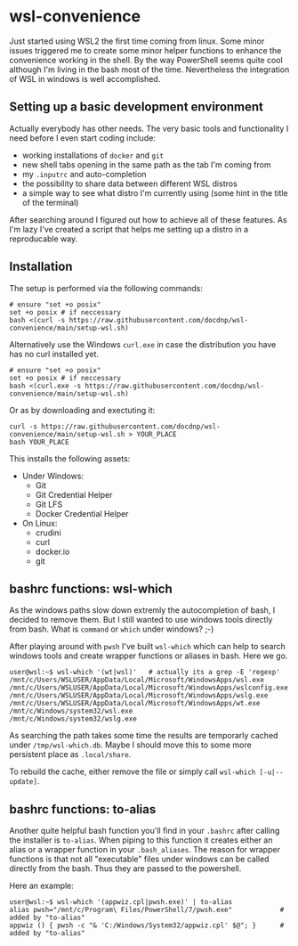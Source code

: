 # wsl-convenience

Just started using WSL2 the first time coming from linux. Some minor issues triggered me to create some minor helper functions to enhance the convenience working in the shell.
By the way PowerShell seems quite cool although I'm living in the bash most of the time.
Nevertheless the integration of WSL in windows is well accomplished.

## Setting up a basic development environment

Actually everybody has other needs. The very basic tools and functionality I need before I even start coding include:

* working installations of  `docker` and `git`
* new shell tabs opening in the same path as the tab I'm coming from
* my `.inputrc` and auto-completion
* the possibility to share data between different WSL distros
* a simple way to see what distro I'm currently using (some hint in the title of the terminal)

After searching around I figured out how to achieve all of these features.
As I'm lazy I've created a script that helps me setting up a distro in a reproducable way.

## Installation

The setup is performed via the following commands:

```[bash]
# ensure "set +o posix"
set +o posix # if neccessary
bash <(curl -s https://raw.githubusercontent.com/docdnp/wsl-convenience/main/setup-wsl.sh)
```

Alternatively use the Windows `curl.exe` in case the distribution you have has no curl installed yet.

```[bash]
# ensure "set +o posix"
set +o posix # if neccessary
bash <(curl.exe -s https://raw.githubusercontent.com/docdnp/wsl-convenience/main/setup-wsl.sh)
```

Or as by downloading and exectuting it:

```[bash]
curl -s https://raw.githubusercontent.com/docdnp/wsl-convenience/main/setup-wsl.sh > YOUR_PLACE
bash YOUR_PLACE
```

This installs the following assets:

* Under Windows:
  * Git
  * Git Credential Helper
  * Git LFS
  * Docker Credential Helper
* On Linux:
  * crudini
  * curl
  * docker.io
  * git

## bashrc functions: wsl-which

As the windows paths slow down extremly the autocompletion of bash, I decided to remove them.
But I still wanted to use windows tools directly from bash.
What is `command` or `which` under windows? ;-)

After playing around with `pwsh` I've built `wsl-which` which can help to search windows tools and create wrapper functions or aliases in bash.
Here we go.

```[bash]
user@wsl:~$ wsl-which '(wt|wsl)'   # actually its a grep -E 'regexp'
/mnt/c/Users/WSLUSER/AppData/Local/Microsoft/WindowsApps/wsl.exe
/mnt/c/Users/WSLUSER/AppData/Local/Microsoft/WindowsApps/wslconfig.exe
/mnt/c/Users/WSLUSER/AppData/Local/Microsoft/WindowsApps/wslg.exe
/mnt/c/Users/WSLUSER/AppData/Local/Microsoft/WindowsApps/wt.exe
/mnt/c/Windows/system32/wsl.exe
/mnt/c/Windows/system32/wslg.exe
```

As searching the path takes some time the results are temporarly cached under `/tmp/wsl-which.db`. 
Maybe I should move this to some more persistent place as `.local/share`.

To rebuild the cache, either remove the file or simply call `wsl-which [-u|--update]`.

## bashrc functions: to-alias

Another quite helpful bash function you'll find in your `.bashrc` after calling the installer is `to-alias`.
When piping to this function it creates either an alias or a wrapper function in your `.bash_aliases`.
The reason for wrapper functions is that not all "executable" files under windows can be called directly from the bash.
Thus they are passed to the powershell.

Here an example:

```[bash]
user@wsl:~$ wsl-which '(appwiz.cpl|pwsh.exe)' | to-alias
alias pwsh="/mnt/c/Program\ Files/PowerShell/7/pwsh.exe"            # added by "to-alias"
appwiz () { pwsh -c "& 'C:/Windows/System32/appwiz.cpl' $@"; }      # added by "to-alias"
```
